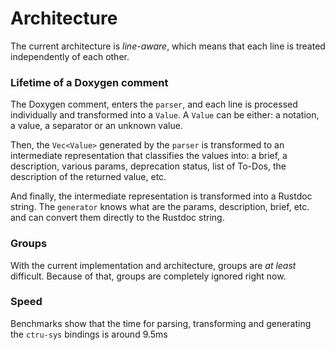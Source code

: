 # Architecture

The current architecture is _line-aware_, which means that each line is treated independently of each other.

### Lifetime of a Doxygen comment
The Doxygen comment, enters the ``parser``, and each line is processed individually and transformed into a ``Value``.
A ``Value`` can be either: a notation, a value, a separator or an unknown value.

Then, the ``Vec<Value>`` generated by the ``parser`` is transformed to an intermediate representation that classifies
the values into: a brief, a description, various params, deprecation status, list of To-Dos, the description of the
returned value, etc.

And finally, the intermediate representation is transformed into a Rustdoc string. The ``generator`` knows what are the
params, description, brief, etc. and can convert them directly to the Rustdoc string.

### Groups
With the current implementation and architecture, groups are _at least_ difficult.
Because of that, groups are completely ignored right now.

### Speed
Benchmarks show that the time for parsing, transforming and generating the ``ctru-sys`` bindings is around 9.5ms